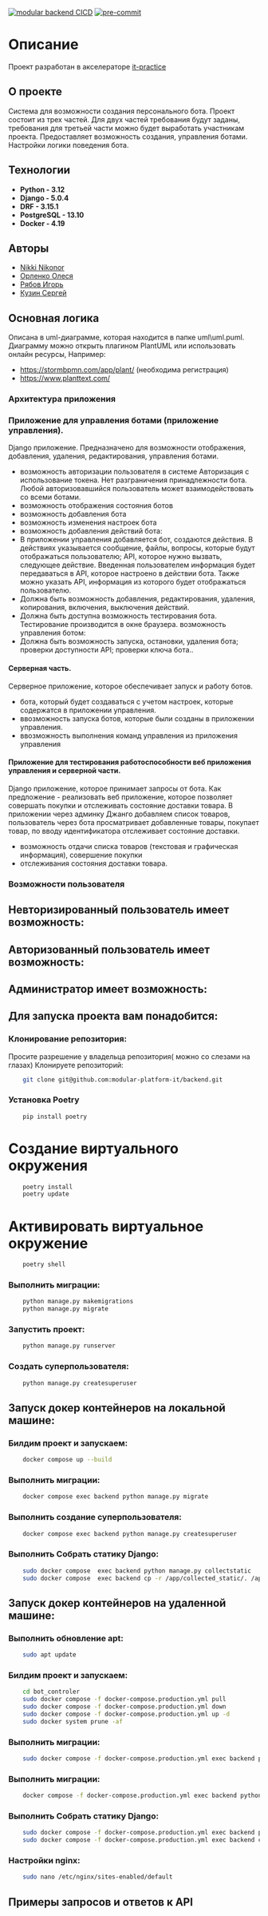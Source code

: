 [![modular backend CICD](https://github.com/modular-platform-it/backend/actions/workflows/modular-bs.yml/badge.svg)](https://github.com/modular-platform-it/backend/actions/workflows/modular-bs.yml)
[![pre-commit](https://img.shields.io/badge/pre--commit-enabled-brightgreen?logo=pre-commit)](https://github.com/pre-commit/pre-commit)

# Описание
Проект разработан в акселераторе [it-practice ](https://github.com/itpractice-team)

## О проекте
Система для возможности создания персонального бота.
Проект состоит из трех частей. Для двух частей требования будут заданы, требования для третьей части можно будет выработать участникам проекта.
Предоставляет возможность создания, управления ботами. Настройки логики поведения бота.

## Технологии
- **Python - 3.12**
- **Django - 5.0.4**
- **DRF - 3.15.1**
- **PostgreSQL - 13.10**
- **Docker - 4.19**

## Авторы
- [Nikki Nikonor](https://github.com/Paymir121)
- [Орленко Олеся](https://github.com/olees-orlenko)
- [Рябов Игорь](https://github.com/Geroy4ik)
- [Кузин Сергей](https://github.com/sihuannewrise)

## Основная логика
Описана в uml-диаграмме, которая находится в папке uml\uml.puml. Диаграмму можно открыть плагином PlantUML или использовать онлайн ресурсы, Например:
- https://stormbpmn.com/app/plant/ (необходима регистрация)
- https://www.planttext.com/

### Архитектура приложения
### Приложение для управления ботами (приложение управления).
Django приложение.
Предназначено для возможности отображения, добавления, удаления, редактирования, управления ботами.
- возможность авторизации пользователя в системе
Авторизация с использование токена. Нет разграничения принадлежности бота. Любой авторизовавшийся пользователь может взаимодействовать со всеми ботами.
- возможность  отображения состояния ботов
- возможность добавления бота
- возможность изменения настроек бота
- возможность добавления действий бота:
- В приложении управления добавляется бот, создаются действия. В действиях указывается сообщение, файлы, вопросы, которые будут отображаться пользователю; API, которое нужно вызвать, следующее действие. Введенная пользователем информация будет передаваться в API, которое настроено в действии бота. Также можно указать API, информация из которого будет отображаться пользователю.
- Должна быть возможность добавления, редактирования, удаления, копирования, включения, выключения действий.
- Должна быть доступна возможность тестирования бота. Тестирование производится в окне браузера.
возможность управления ботом:
- Должна быть возможность запуска, остановки, удаления бота; проверки доступности API; проверки ключа бота..

#### Серверная часть.
Серверное приложение, которое обеспечивает запуск и работу ботов.
- бота, который будет создаваться с учетом настроек, которые содержатся в приложении управления.
- ввозможность запуска ботов, которые были созданы в приложении управления.
- ввозможность выполнения команд управления из приложения управления

#### Приложение для  тестирования работоспособности веб приложения управления и серверной части.
Django приложение, которое принимает запросы от бота.
Как предложение - реализовать веб приложение, которое позволяет совершать покупки и отслеживать состояние доставки товара. В приложении через админку Джанго добавляем список товаров, пользователь через бота просматривает добавленные товары, покупает товар, по вводу идентификатора отслеживает состояние доставки.
- возможность отдачи списка товаров (текстовая и графическая информация),
совершение покупки
- отслеживания состояния доставки товара.

### Возможности пользователя
Невторизированный пользователь имеет возможность:
-
Авторизованный пользователь имеет возможность:
-
Администратор имеет возможность:
-

## Для запуска проекта вам понадобится:

### Клонирование репозитория:
Просите разрешение у владельца репозитория( можно со слезами на глазах)
Клонируете репозиторий:
```bash
    git clone git@github.com:modular-platform-it/backend.git
```

### Установка Poetry
```bash
    pip install poetry
```
# Создание виртуального окружения
```bash
    poetry install
    poetry update
```
# Активировать виртуальное окружение
```bash
    poetry shell
```

### Выполнить миграции:
```bash
    python manage.py makemigrations
    python manage.py migrate
```

### Запустить проект:
```bash
    python manage.py runserver
```

### Создать суперпользователя:
```bash
    python manage.py createsuperuser
```

## Запуск докер контейнеров на локальной машине:

### Билдим проект и запускаем:
```bash
    docker compose up --build
```

### Выполнить миграции:
```bash
    docker compose exec backend python manage.py migrate
```

### Выполнить создание суперпользователя:
```bash
    docker compose exec backend python manage.py createsuperuser
```

### Выполнить Собрать статику Django:
```bash
    sudo docker compose  exec backend python manage.py collectstatic
    sudo docker compose  exec backend cp -r /app/collected_static/. /app/static/
```

## Запуск докер контейнеров на удаленной машине:

### Выполнить обновление apt:
```bash
    sudo apt update
```

### Билдим проект и запускаем:
```bash
    cd bot_controler
    sudo docker compose -f docker-compose.production.yml pull
    sudo docker compose -f docker-compose.production.yml down
    sudo docker compose -f docker-compose.production.yml up -d
    sudo docker system prune -af
```

### Выполнить миграции:
```bash
    sudo docker compose -f docker-compose.production.yml exec backend python manage.py migrate
```

### Выполнить миграции:
```bash
    docker compose -f docker-compose.production.yml exec backend python manage.py createsuperuser
```

### Выполнить Собрать статику Django:
```bash
    sudo docker compose -f docker-compose.production.yml exec backend python manage.py collectstatic
    sudo docker compose -f docker-compose.production.yml exec backend cp -r /app/collected_static/. /app/static/
```

### Настройки nginx:
```bash
    sudo nano /etc/nginx/sites-enabled/default
```

## Примеры запросов и ответов к API
